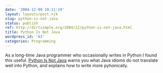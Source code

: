 ```yaml
---
date: '2004-12-09 19:11:19'
layout: layouts/post.njk
slug: python-is-not-java
status: publish
ref: http://dirtsimple.org/2004/12/python-is-not-java.html
title: Python Is Not Java
wordpress_id: '63'
categories: Programming
---
```


As a long-time Java programmer who occasionally writes in Python I found this useful. [Python Is Not Java](http://dirtsimple.org/2004/12/python-is-not-java.html) warns you what Java idioms do not translate well into Python, and explains how to write more pyhonically.
